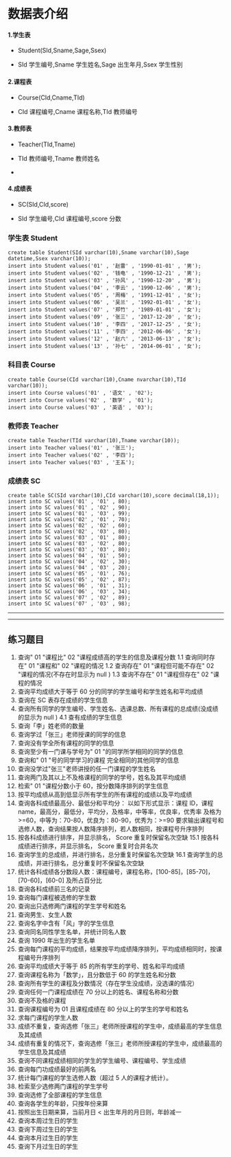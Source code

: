 # 数据表介绍

#### 1.学生表

- Student(SId,Sname,Sage,Ssex)

- SId 学生编号,Sname 学生姓名,Sage 出生年月,Ssex 学生性别

#### 2.课程表

- Course(CId,Cname,TId)

- CId 课程编号,Cname 课程名称,TId 教师编号
#### 3.教师表

- Teacher(TId,Tname)

- TId 教师编号,Tname 教师姓名
- 
#### 4.成绩表

- SC(SId,CId,score)

- SId 学生编号,CId 课程编号,score 分数

### 学生表 Student

```mysql
create table Student(SId varchar(10),Sname varchar(10),Sage datetime,Ssex varchar(10));
insert into Student values('01' , '赵雷' , '1990-01-01' , '男');
insert into Student values('02' , '钱电' , '1990-12-21' , '男');
insert into Student values('03' , '孙风' , '1990-12-20' , '男');
insert into Student values('04' , '李云' , '1990-12-06' , '男');
insert into Student values('05' , '周梅' , '1991-12-01' , '女');
insert into Student values('06' , '吴兰' , '1992-01-01' , '女');
insert into Student values('07' , '郑竹' , '1989-01-01' , '女');
insert into Student values('09' , '张三' , '2017-12-20' , '女');
insert into Student values('10' , '李四' , '2017-12-25' , '女');
insert into Student values('11' , '李四' , '2012-06-06' , '女');
insert into Student values('12' , '赵六' , '2013-06-13' , '女');
insert into Student values('13' , '孙七' , '2014-06-01' , '女');
```

### 科目表 Course

```mysql
create table Course(CId varchar(10),Cname nvarchar(10),TId varchar(10));
insert into Course values('01' , '语文' , '02');
insert into Course values('02' , '数学' , '01');
insert into Course values('03' , '英语' , '03');
```

### 教师表 Teacher

```mysql
create table Teacher(TId varchar(10),Tname varchar(10));
insert into Teacher values('01' , '张三');
insert into Teacher values('02' , '李四');
insert into Teacher values('03' , '王五');
```

### 成绩表 SC

```mysql
create table SC(SId varchar(10),CId varchar(10),score decimal(18,1));
insert into SC values('01' , '01' , 80);
insert into SC values('01' , '02' , 90);
insert into SC values('01' , '03' , 99);
insert into SC values('02' , '01' , 70);
insert into SC values('02' , '02' , 60);
insert into SC values('02' , '03' , 80);
insert into SC values('03' , '01' , 80);
insert into SC values('03' , '02' , 80);
insert into SC values('03' , '03' , 80);
insert into SC values('04' , '01' , 50);
insert into SC values('04' , '02' , 30);
insert into SC values('04' , '03' , 20);
insert into SC values('05' , '01' , 76);
insert into SC values('05' , '02' , 87);
insert into SC values('06' , '01' , 31);
insert into SC values('06' , '03' , 34);
insert into SC values('07' , '02' , 89);
insert into SC values('07' , '03' , 98);
```
*************************************************
*************************************************

## 练习题目

1.	查询" 01 "课程比" 02 "课程成绩高的学生的信息及课程分数
1.1 查询同时存在" 01 "课程和" 02 "课程的情况
1.2 查询存在" 01 "课程但可能不存在" 02 "课程的情况(不存在时显示为 null )
1.3 查询不存在" 01 "课程但存在" 02 "课程的情况
2.	查询平均成绩大于等于 60 分的同学的学生编号和学生姓名和平均成绩
3.	查询在 SC 表存在成绩的学生信息
4.	查询所有同学的学生编号、学生姓名、选课总数、所有课程的总成绩(没成绩的显示为 null )
4.1 查有成绩的学生信息
5.	查询「李」姓老师的数量
6.	查询学过「张三」老师授课的同学的信息
7.	查询没有学全所有课程的同学的信息
8.	查询至少有一门课与学号为" 01 "的同学所学相同的同学的信息
9.	查询和" 01 "号的同学学习的课程 完全相同的其他同学的信息
10.	查询没学过"张三"老师讲授的任一门课程的学生姓名
11.	查询两门及其以上不及格课程的同学的学号，姓名及其平均成绩
12.	检索" 01 "课程分数小于 60，按分数降序排列的学生信息
13.	按平均成绩从高到低显示所有学生的所有课程的成绩以及平均成绩
14.	查询各科成绩最高分、最低分和平均分：
以如下形式显示：课程 ID，课程 name，最高分，最低分，平均分，及格率，中等率，优良率，优秀率
及格为>=60，中等为：70-80，优良为：80-90，优秀为：>=90
要求输出课程号和选修人数，查询结果按人数降序排列，若人数相同，按课程号升序排列
15.	按各科成绩进行排序，并显示排名， Score 重复时保留名次空缺
15.1 按各科成绩进行排序，并显示排名， Score 重复时合并名次
16.	查询学生的总成绩，并进行排名，总分重复时保留名次空缺
16.1 查询学生的总成绩，并进行排名，总分重复时不保留名次空缺
17.	统计各科成绩各分数段人数：课程编号，课程名称，[100-85]，[85-70]，[70-60]，[60-0] 及所占百分比
18.	查询各科成绩前三名的记录
19.	查询每门课程被选修的学生数
20.	查询出只选修两门课程的学生学号和姓名
21.	查询男生、女生人数
22.	查询名字中含有「风」字的学生信息
23.	查询同名同性学生名单，并统计同名人数
24.	查询 1990 年出生的学生名单
25.	查询每门课程的平均成绩，结果按平均成绩降序排列，平均成绩相同时，按课程编号升序排列
26.	查询平均成绩大于等于 85 的所有学生的学号、姓名和平均成绩
27.	查询课程名称为「数学」，且分数低于 60 的学生姓名和分数
28.	查询所有学生的课程及分数情况（存在学生没成绩，没选课的情况）
29.	查询任何一门课程成绩在 70 分以上的姓名、课程名称和分数
30.	查询不及格的课程
31.	查询课程编号为 01 且课程成绩在 80 分以上的学生的学号和姓名
32.	求每门课程的学生人数
33.	成绩不重复，查询选修「张三」老师所授课程的学生中，成绩最高的学生信息及其成绩
34.	成绩有重复的情况下，查询选修「张三」老师所授课程的学生中，成绩最高的学生信息及其成绩
35.	查询不同课程成绩相同的学生的学生编号、课程编号、学生成绩
36.	查询每门功成绩最好的前两名
37.	统计每门课程的学生选修人数（超过 5 人的课程才统计）。
38.	检索至少选修两门课程的学生学号
39.	查询选修了全部课程的学生信息
40.	查询各学生的年龄，只按年份来算
41.	按照出生日期来算，当前月日 < 出生年月的月日则，年龄减一
42.	查询本周过生日的学生
43.	查询下周过生日的学生
44.	查询本月过生日的学生
45.	查询下月过生日的学生

